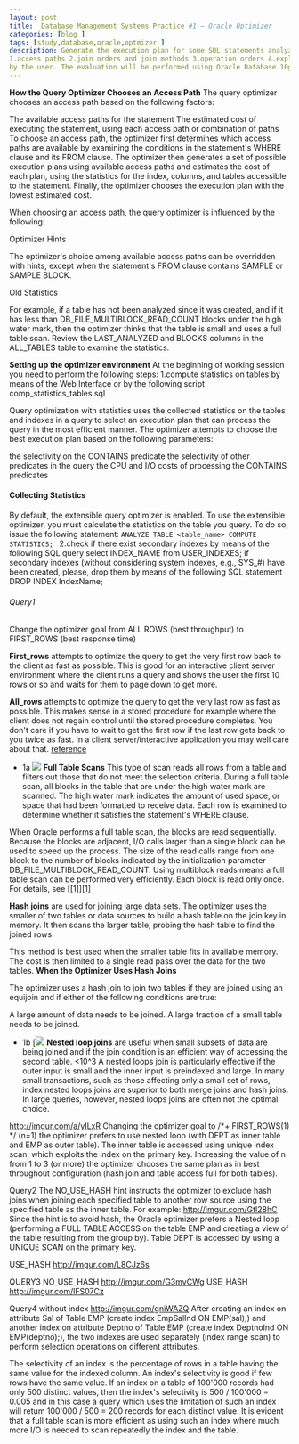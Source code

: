 ```yaml
---
layout: post
title:  Database Management Systems Practice #1 – Oracle Optimizer 
categories: [blog ]
tags: [study,database,oracle,optmizer ]
description: Generate the execution plan for some SQL statements analyzing the following issues: 
1.access paths 2.join orders and join methods 3.operation orders 4.exploitation of indexes defined
by the user. The evaluation will be performed using Oracle Database 10g Express Edition (Oracle XE).
---  
```

**How the Query Optimizer Chooses an Access Path**
The query optimizer chooses an access path based on the following factors:

The available access paths for the statement
The estimated cost of executing the statement, using each access path or combination of paths
To choose an access path, the optimizer first determines which access paths are available by examining the conditions in the statement's WHERE clause and its FROM clause. The optimizer then generates a set of possible execution plans using available access paths and estimates the cost of each plan, using the statistics for the index, columns, and tables accessible to the statement. Finally, the optimizer chooses the execution plan with the lowest estimated cost.

When choosing an access path, the query optimizer is influenced by the following:

Optimizer Hints

The optimizer's choice among available access paths can be overridden with hints, except when the statement's FROM clause contains SAMPLE or SAMPLE BLOCK.

Old Statistics

For example, if a table has not been analyzed since it was created, and if it has less than DB_FILE_MULTIBLOCK_READ_COUNT blocks under the high water mark, then the optimizer thinks that the table is small and uses a full table scan. Review the LAST_ANALYZED and BLOCKS columns in the ALL_TABLES table to examine the statistics.

**Setting up the optimizer environment**
 At the beginning of working session you need to perform the following steps:
 1.compute statistics on tables by means of the Web Interface or by the following script comp_statistics_tables.sql

Query optimization with statistics uses the collected statistics on the tables and indexes in a query to select an execution plan that
can process the query in the most efficient manner. The optimizer attempts to choose the best execution plan based on the following
parameters:

the selectivity on the CONTAINS predicate
the selectivity of other predicates in the query
the CPU and I/O costs of processing the CONTAINS predicates
#### Collecting Statistics
By default, the extensible query optimizer is enabled. To use the extensible optimizer, you must calculate the statistics on the table 
you query. To do so, issue the following statement:
`ANALYZE TABLE <table_name> COMPUTE STATISTICS; `
 2.check if there exist secondary indexes by means of the following SQL query select INDEX_NAME from USER_INDEXES;
 if  secondary  indexes  (without  considering  system  indexes,  e.g.,  SYS_#)  have  been  created, please, drop
 them by means of the following SQL statement DROP INDEX IndexName;
 
 ###### Query1
Change  the  optimizer  goal  from  ALL  ROWS  (best  throughput) to  FIRST_ROWS  (best  response time)

**First_rows** attempts to optimize the query to get the very first row back to the client as fast as possible. This is good for an interactive client server environment where the client runs a query and shows the user the first 10 rows or so and waits for them to page down to get more.

**All_rows** attempts to optimize the query to get the very last row as fast as possible. This makes sense in a stored procedure for example where the client does not regain control until the stored procedure completes. You don't care if you have to wait to get the first row if the last row gets back to you twice as fast. In a client server/interactive application you may well care about that.
[reference](http://myorastuff.blogspot.it/2008/09/optimizer-mode-firstrows-vs-allrows.html "reference")
- 1a
![](http://i.imgur.com/8nJwsSJ.png)
**Full Table Scans**
This type of scan reads all rows from a table and filters out those that do not meet the selection criteria. During a full table scan, all blocks in the table that are under the high water mark are scanned. The high water mark indicates the amount of used space, or space that had been formatted to receive data. Each row is examined to determine whether it satisfies the statement's WHERE clause.

When Oracle performs a full table scan, the blocks are read sequentially. Because the blocks are adjacent, I/O calls larger than a single block can be used to speed up the process. The size of the read calls range from one block to the number of blocks indicated by the initialization parameter DB_FILE_MULTIBLOCK_READ_COUNT. Using multiblock reads means a full table scan can be performed very efficiently. Each block is read only once.
For details, see [[1]][1]

**Hash joins** are used for joining large data sets. The optimizer uses the smaller of two tables or data sources to build a hash table on the join key in memory. It then scans the larger table, probing the hash table to find the joined rows.

This method is best used when the smaller table fits in available memory. The cost is then limited to a single read pass over the data for the two tables.
**When the Optimizer Uses Hash Joins**

The optimizer uses a hash join to join two tables if they are joined using an equijoin and if either of the following conditions are true:

A large amount of data needs to be joined.
A large fraction of a small table needs to be joined.

- 1b
[![](http://i.imgur.com/S7kYgvW.png)
**Nested loop joins** are useful when small subsets of data are being joined and if the join condition is an efficient way of accessing the second table. <10^3
A nested loops join is particularly effective if the outer input is small and the inner input is preindexed and large. In many small transactions, such as those affecting only a small set of rows, index nested loops joins are superior to both merge joins and hash joins. In large queries, however, nested loops joins are often not the optimal choice.

http://imgur.com/a/yILxR
Changing the optimizer goal to /*+ FIRST_ROWS(1) */ (n=1) the optimizer prefers to use nested loop (with  DEPT  as  inner  table  and  EMP  as  outer  table).  The  inner  table  is  accessed  using  unique  index scan, which exploits the index on the primary key. Increasing the value of n from 1 to 3 (or more) the optimizer chooses the same plan as in best throughout configuration (hash join and table access full for both tables). 

Query2
The NO_USE_HASH hint instructs the optimizer to exclude hash joins when joining each specified table to another row source using the specified table as the inner table. For example:
http://imgur.com/GtI28hC
Since the hint is to avoid hash, the Oracle optimizer prefers a Nested loop (performing a FULL TABLE ACCESS on the table EMP and creating a view of the table resulting from the group by). Table DEPT is accessed by using a UNIQUE SCAN on the primary key.

USE_HASH
http://imgur.com/L8CJz6s

QUERY3
NO_USE_HASH
http://imgur.com/G3mvCWg
USE_HASH
http://imgur.com/lFS07Cz

Query4
without index
http://imgur.com/gniWAZQ
After  creating  an  index  on  attribute  Sal  of  Table  EMP  (create  index  EmpSalInd  ON  EMP(sal);)  and another index on attribute Deptno of Table EMP (create index DeptnoInd ON EMP(deptno);), the two indexes are used separately (index range scan) to perform selection operations on different attributes.

The selectivity of an index is the percentage of rows in a table having the same value for the indexed column. An index's selectivity is good if few rows have the same value.
lf an index on a table of 100'000 records had only 500 distinct values, then the index's selectivity is 500 / 100'000 = 0.005 and in this case a query which uses the limitation of such an index will retum 100'000 / 500 = 200 records for each distinct value. It is evident that a full table scan is more efficient as using such an index where much more I/O is needed to scan repeatedly the index and the table.
